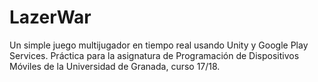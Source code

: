# LazerWar
Un simple juego multijugador en tiempo real usando Unity y Google Play Services. Práctica para la asignatura de Programación de Dispositivos Móviles de la Universidad de Granada, curso 17/18. 
